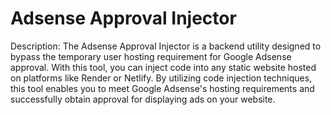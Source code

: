 
# Adsense Approval Injector

Description: The Adsense Approval Injector is a backend utility designed to bypass the temporary user hosting requirement for Google Adsense approval. 
With this tool, you can inject code into any static website hosted on platforms like Render or Netlify. By utilizing code injection techniques, 
this tool enables you to meet Google Adsense's hosting requirements and successfully obtain approval for displaying ads on your website.
